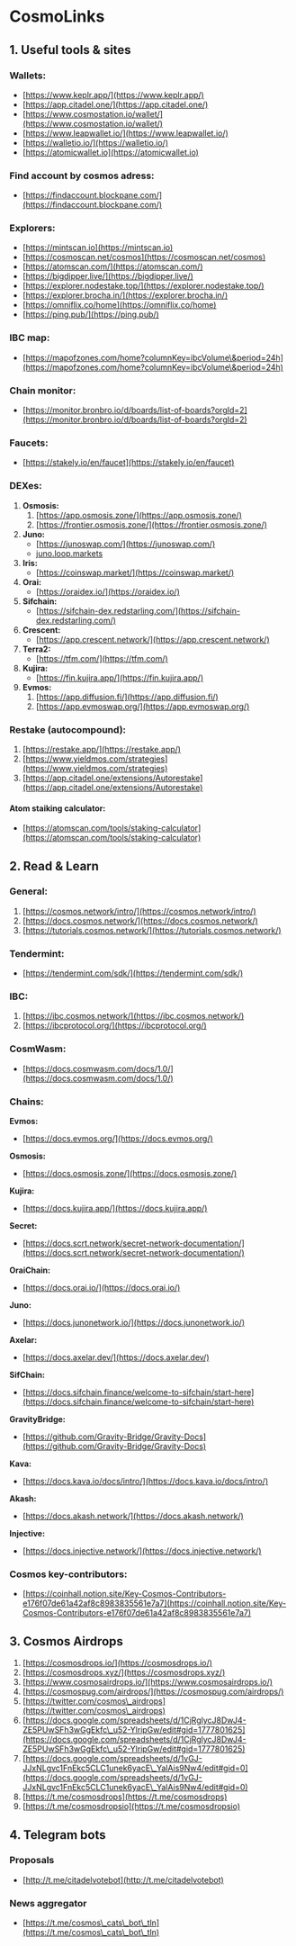 # CosmoLinks





## 1. Useful tools & sites

### Wallets:

* [https://www.keplr.app/](https://www.keplr.app/)
* [https://app.citadel.one/](https://app.citadel.one/)
* [https://www.cosmostation.io/wallet/](https://www.cosmostation.io/wallet/)
* [https://www.leapwallet.io/](https://www.leapwallet.io/)
* [https://walletio.io/](https://walletio.io/)
* [https://atomicwallet.io](https://atomicwallet.io)

### Find account by cosmos adress:

* [https://findaccount.blockpane.com/](https://findaccount.blockpane.com/)

### Explorers:

* [https://mintscan.io](https://mintscan.io)
* [https://cosmoscan.net/cosmos](https://cosmoscan.net/cosmos)
* [https://atomscan.com/](https://atomscan.com/)
* [https://bigdipper.live/](https://bigdipper.live/)
* [https://explorer.nodestake.top/](https://explorer.nodestake.top/)
* [https://explorer.brocha.in/](https://explorer.brocha.in/)
* [https://omniflix.co/home](https://omniflix.co/home)
* [https://ping.pub/](https://ping.pub/)

### IBC map:

* [https://mapofzones.com/home?columnKey=ibcVolume\&period=24h](https://mapofzones.com/home?columnKey=ibcVolume\&period=24h)

### Chain monitor:

* [https://monitor.bronbro.io/d/boards/list-of-boards?orgId=2](https://monitor.bronbro.io/d/boards/list-of-boards?orgId=2)

### Faucets:

* [https://stakely.io/en/faucet](https://stakely.io/en/faucet)

### DEXes:

1. **Osmosis:**
   1. [https://app.osmosis.zone/](https://app.osmosis.zone/)
   2. [https://frontier.osmosis.zone/](https://frontier.osmosis.zone/)
2. **Juno:**
   * [https://junoswap.com/](https://junoswap.com/)
   * [juno.loop.markets](http://juno.loop.markets/)
3. **Iris:**
   * [https://coinswap.market/](https://coinswap.market/)
4. **Orai:**
   * [https://oraidex.io/](https://oraidex.io/)
5. **Sifchain:**
   * [https://sifchain-dex.redstarling.com/](https://sifchain-dex.redstarling.com/)
6. **Crescent:**
   * [https://app.crescent.network/](https://app.crescent.network/)
7. **Terra2:**
   * [https://tfm.com/](https://tfm.com/)
8. **Kujira:**
   * [https://fin.kujira.app/](https://fin.kujira.app/)
9. **Evmos:**
   1. [https://app.diffusion.fi/](https://app.diffusion.fi/)
   2. [https://app.evmoswap.org/](https://app.evmoswap.org/)

### Restake (autocompound):

1. [https://restake.app/](https://restake.app/)
2. [https://www.yieldmos.com/strategies](https://www.yieldmos.com/strategies)
3. [https://app.citadel.one/extensions/Autorestake](https://app.citadel.one/extensions/Autorestake)

#### Atom staiking calculator:

* [https://atomscan.com/tools/staking-calculator](https://atomscan.com/tools/staking-calculator)

## 2. Read & Learn

### General:

1. [https://cosmos.network/intro/](https://cosmos.network/intro/)
2. [https://docs.cosmos.network/](https://docs.cosmos.network/)
3. [https://tutorials.cosmos.network/](https://tutorials.cosmos.network/)

### Tendermint:

* [https://tendermint.com/sdk/](https://tendermint.com/sdk/)

### IBC:

1. [https://ibc.cosmos.network/](https://ibc.cosmos.network/)
2. [https://ibcprotocol.org/](https://ibcprotocol.org/)

### CosmWasm:

* [https://docs.cosmwasm.com/docs/1.0/](https://docs.cosmwasm.com/docs/1.0/)

### Chains:

**Evmos:**

* [https://docs.evmos.org/](https://docs.evmos.org/)

**Osmosis:**

* [https://docs.osmosis.zone/](https://docs.osmosis.zone/)

**Kujira:**

* [https://docs.kujira.app/](https://docs.kujira.app/)

**Secret:**

* [https://docs.scrt.network/secret-network-documentation/](https://docs.scrt.network/secret-network-documentation/)

**OraiChain:**

* [https://docs.orai.io/](https://docs.orai.io/)

**Juno:**

* [https://docs.junonetwork.io/](https://docs.junonetwork.io/)

**Axelar:**

* [https://docs.axelar.dev/](https://docs.axelar.dev/)

**SifChain:**

* [https://docs.sifchain.finance/welcome-to-sifchain/start-here](https://docs.sifchain.finance/welcome-to-sifchain/start-here)

**GravityBridge:**

* [https://github.com/Gravity-Bridge/Gravity-Docs](https://github.com/Gravity-Bridge/Gravity-Docs)

**Kava:**

* [https://docs.kava.io/docs/intro/](https://docs.kava.io/docs/intro/)

**Akash:**

* [https://docs.akash.network/](https://docs.akash.network/)

**Injective:**

* [https://docs.injective.network/](https://docs.injective.network/)

### Cosmos key-contributors:

* [https://coinhall.notion.site/Key-Cosmos-Contributors-e176f07de61a42af8c8983835561e7a7](https://coinhall.notion.site/Key-Cosmos-Contributors-e176f07de61a42af8c8983835561e7a7)

## 3. Cosmos Airdrops

1. [https://cosmosdrops.io/](https://cosmosdrops.io/)
2. [https://cosmosdrops.xyz/](https://cosmosdrops.xyz/)
3. [https://www.cosmosairdrops.io/](https://www.cosmosairdrops.io/)
4. [https://cosmospug.com/airdrops/](https://cosmospug.com/airdrops/)
5. [https://twitter.com/cosmos\_airdrops](https://twitter.com/cosmos\_airdrops)
6. [https://docs.google.com/spreadsheets/d/1CjRglycJ8DwJ4-ZE5PUwSFh3wGgEkfc\_u52-YlripGw/edit#gid=1777801625](https://docs.google.com/spreadsheets/d/1CjRglycJ8DwJ4-ZE5PUwSFh3wGgEkfc\_u52-YlripGw/edit#gid=1777801625)
7. [https://docs.google.com/spreadsheets/d/1vGJ-JJxNLgvc1FnEkc5CLC1unek6yacE\_YalAis9Nw4/edit#gid=0](https://docs.google.com/spreadsheets/d/1vGJ-JJxNLgvc1FnEkc5CLC1unek6yacE\_YalAis9Nw4/edit#gid=0)
8. [https://t.me/cosmosdrops](https://t.me/cosmosdrops)
9. [https://t.me/cosmosdropsio](https://t.me/cosmosdropsio)

## 4. Telegram bots

### Proposals

* [http://t.me/citadelvotebot](http://t.me/citadelvotebot)

### News aggregator

* [https://t.me/cosmos\_cats\_bot\_tln](https://t.me/cosmos\_cats\_bot\_tln)
